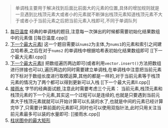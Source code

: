 > 单调栈主要用于解决找到后面比前面大的元素的位置,具体的增加规则就是一旦遇到比栈顶元素大或者小的元素就不断弹出栈顶元素知道栈顶元素不大于或者小于当前元素之后把当前元素入栈即可,不同于单调队列

1. [每日温度](https://leetcode.cn/problems/daily-temperatures/description/) 经典的单调栈的题目,注意每一次弹出的时候都需要初始化结果数组中的元素值    [[每日温度.cpp]] 
2. [下一个最大元素I](https://leetcode.cn/problems/next-greater-element-i/)  这一个题目需要以`nums2`为主体,为`nums1`的元素和索引之间建立哈希表,之后在对于`nums2` 的单调栈中根据哈希表初始化结果数组即可     [[下一个最大元素I.cpp]] 
3. [下一个最大元素II](https://leetcode.cn/problems/next-greater-element-ii/description/) 把数组遍历两边即可(或者利用`vector.insert()`方法把数组进行拼接也可以),遍历两边的同时需要建立单调栈,在单调栈中注意把当前元素的下标对于数组长度进行取模运算,其他的都是一样的,对于当前元素等于栈顶元素的情况为了两个都可以得到更新可以入栈  [[下一个最大元素II.cpp]] 
4. [接雨水](https://leetcode.cn/problems/trapping-rain-water/description/)  字节的经典面试题,注意此时需要考虑三个元素： 当前元素,栈顶元素和栈顶元素的下一个元素,其实这一个过程可以是连续的,也就是只要遇到当前元素大于栈顶元素就就可以开始计算可以扎装的水了,也就是中间的元素已经计算完毕了,只需要计算前面的元素即可,同时也可以使用双指针法,此时只用关注当前元素最多可以装的水量即可: [[接雨水.cpp]] 
5. [柱状图中的最大矩形](https://leetcode.cn/problems/largest-rectangle-in-histogram/description/) 